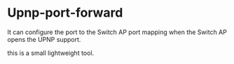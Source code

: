 # Upnp-port-forward
It can configure the port to the Switch AP port mapping when the Switch AP opens the UPNP support.

this is a small lightweight tool. 
